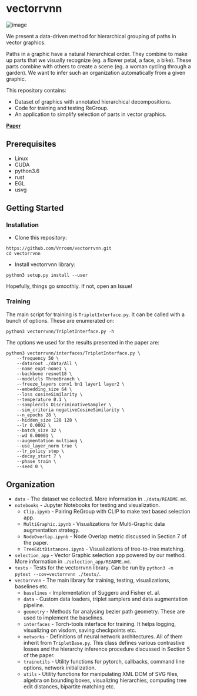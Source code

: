 # vectorrvnn

![image](https://user-images.githubusercontent.com/7254326/143408586-494c7a2c-bcee-4656-b8c2-336ac0587c6d.png)

We present a data-driven method for hierarchical grouping of paths in vector graphics. 

Paths in a graphic have a natural hierarchical order. They combine to make up parts that we visually recognize (eg. a flower petal, a face, a bike). These parts combine with others to create a scene (eg. a woman cycling through a garden). We want to infer such an organization automatically from a given graphic.

This repository contains:

* Dataset of graphics with annotated hierarchical decompositions.
* Code for training and testing ReGroup.
* An application to simplify selection of parts in vector graphics.

**[Paper](https://arxiv.org/abs/2111.11759)**

## Prerequisites

* Linux
* CUDA
* python3.6
* rust
* EGL
* usvg

## Getting Started

### Installation

* Clone this repository:
```
https://github.com/Vrroom/vectorrvnn.git
cd vectorrvnn
```
* Install vectorrvnn library: 
```
python3 setup.py install --user
```

Hopefully, things go smoothly. If not, open an Issue!

### Training

The main script for training is `TripletInterface.py`. It can be called with a bunch of options. These are enumerated on: 

```
python3 vectorrvnn/TripletInterface.py -h 
```

The options we used for the results presented in the paper are:

```
python3 vectorrvnn/interfaces/TripletInterface.py \
    --frequency 50 \
    --dataroot ./data/All \
    --name expt-none1 \
    --backbone resnet18 \
    --modelcls ThreeBranch \
    --freeze_layers conv1 bn1 layer1 layer2 \
    --embedding_size 64 \
    --loss cosineSimilarity \
    --temperature 0.1 \
    --samplercls DiscriminativeSampler \
    --sim_criteria negativeCosineSimilarity \
    --n_epochs 28 \
    --hidden_size 128 128 \
    --lr 0.0002 \
    --batch_size 32 \
    --wd 0.00001 \
    --augmentation multiaug \
    --use_layer_norm true \
    --lr_policy step \
    --decay_start 7 \
    --phase train \
    --seed 0 \
```

## Organization

* `data` - The dataset we collected. More information in `./data/README.md`.
* `notebooks` - Jupyter Notebooks for testing and visualization.
    * `Clip.ipynb` - Pairing ReGroup with CLIP to make text based selection app.
    * `MultiGraphic.ipynb` - Visualizations for Multi-Graphic data augmentation strategy.
    * `NodeOverlap.ipynb` - Node Overlap metric discussed in Section 7 of the paper.
    * `TreeEditDistances.ipynb` - Visualizations of tree-to-tree matching.
* `selection_app` - Vector Graphic selection app powered by our method. More information in `./selection_app/README.md`.
* `tests` - Tests for the vectorrvnn library. Can be run by `python3 -m pytest --cov=vectorrvnn ./tests/`.
* `vectorrvnn` - The main library for training, testing, visualizations, baselines etc.
    * `baselines` - Implementation of Suggero and Fisher et. al.
    * `data` - Custom data loaders, triplet samplers and data augmentation pipeline.
    * `geometry` - Methods for analysing bezier path geometry. These are used to implement the baselines.
    * `interfaces` - Torch-tools interface for training. It helps logging, visualizing on visdom, saving checkpoints etc.
    * `networks` - Definitions of neural network architectures. All of them inherit from `TripletBase.py`. This class defines various contrastive losses and the hierarchy inference procedure discussed in Section 5 of the paper.
    * `trainutils` - Utility functions for pytorch, callbacks, command line options, network initialization.
    * `utils` - Utility functions for manipulating XML DOM of SVG files, algebra on bounding boxes, visualizing hierarchies, computing tree edit distances, bipartite matching etc. 



